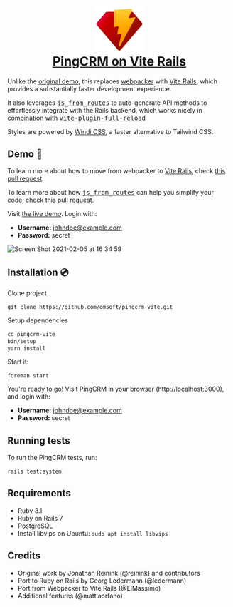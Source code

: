 <h1 align="center">
  <a href="https://vite-rails.netlify.app/">
    <img src="https://raw.githubusercontent.com/ElMassimo/vite_rails/main/logo.svg" width="120px"/>
  </a>

  <br>

  <a href="https://vite-rails.netlify.app/">
    PingCRM on Vite Rails
  </a>
</h1>

[original demo]: https://github.com/ledermann/pingcrm
[vite rails]: https://github.com/ElMassimo/vite_rails
[js_from_routes]: https://github.com/ElMassimo/js_from_routes
[vite-plugin-full-reload]: https://github.com/ElMassimo/vite-plugin-full-reload
[webpacker]: https://github.com/rails/webpacker
[vite]: http://vitejs.dev/
[Windi CSS]: https://windicss.org/

Unlike the [original demo], this replaces [webpacker] with [Vite Rails],
which provides a substantially faster development experience.

It also leverages [<kbd>js_from_routes</kbd>][js_from_routes] to auto-generate API methods to effortlessly integrate with the Rails backend, which works nicely in combination with <kbd>[vite-plugin-full-reload]</kbd>

Styles are powered by [Windi CSS], a faster alternative to Tailwind CSS.

## Demo 🚀

To learn more about how to move from webpacker to [Vite Rails], check [this pull request](https://github.com/ElMassimo/pingcrm-vite/pull/1).

To learn more about how [<kbd>js_from_routes</kbd>][js_from_routes] can help you simplify your code, check [this pull request](https://github.com/ElMassimo/pingcrm-vite/pull/2).

Visit [the live demo](https://pingcrm-vite.herokuapp.com/). Login with:

- **Username:** johndoe@example.com
- **Password:** secret

<img width="1299" alt="Screen Shot 2021-02-05 at 16 34 59" src="https://user-images.githubusercontent.com/1158253/107080663-5ca35a80-67d0-11eb-90aa-4a2e1db539c5.png">

## Installation 💿

Clone project
```
git clone https://github.com/omsoft/pingcrm-vite.git
```

Setup dependencies
```
cd pingcrm-vite
bin/setup
yarn install
```

Start it:
```
foreman start
```

You're ready to go! Visit PingCRM in your browser (http://localhost:3000), and login with:

- **Username:** johndoe@example.com
- **Password:** secret


## Running tests

To run the PingCRM tests, run:

```
rails test:system
```


## Requirements

- Ruby 3.1
- Ruby on Rails 7
- PostgreSQL
- Install libvips on Ubuntu: `sudo apt install libvips`


## Credits

* Original work by Jonathan Reinink (@reinink) and contributors
* Port to Ruby on Rails by Georg Ledermann (@ledermann)
* Port from Webpacker to Vite Rails (@ElMassimo)
* Additional features (@mattiaorfano)
